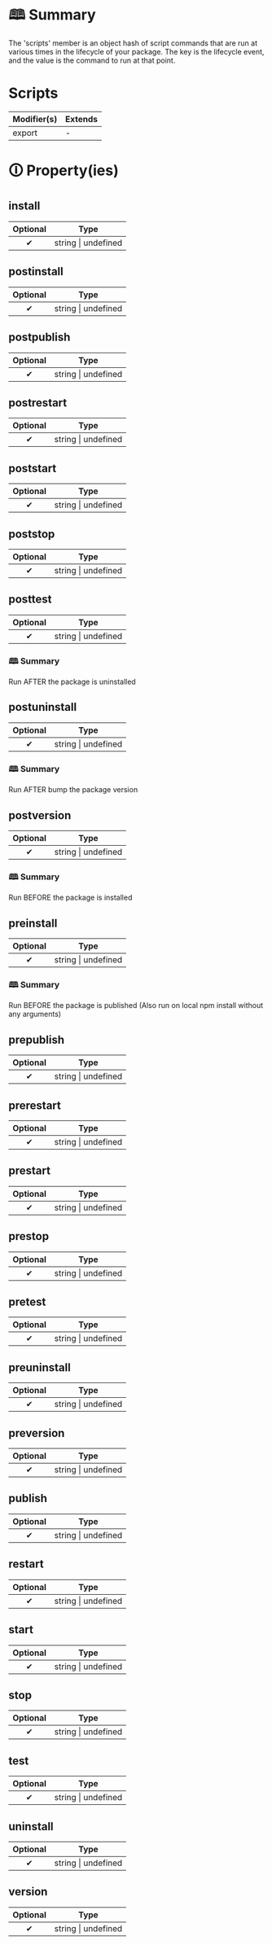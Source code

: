 # &#128366; Summary

The 'scripts' member is an object hash of script commands that are run at various times
in the lifecycle of your package. The key is the lifecycle event, and the value is the
command to run at that point.

# Scripts

| Modifier(s)                            | Extends                                    |
|----------------------------------------|--------------------------------------------|
| export | - |

# &#128712; Property(ies)

## install

| Optional                           | Type                         |
|:----------------------------------:|------------------------------|
| ✔ | string &#124; undefined |

## postinstall

| Optional                           | Type                         |
|:----------------------------------:|------------------------------|
| ✔ | string &#124; undefined |

## postpublish

| Optional                           | Type                         |
|:----------------------------------:|------------------------------|
| ✔ | string &#124; undefined |

## postrestart

| Optional                           | Type                         |
|:----------------------------------:|------------------------------|
| ✔ | string &#124; undefined |

## poststart

| Optional                           | Type                         |
|:----------------------------------:|------------------------------|
| ✔ | string &#124; undefined |

## poststop

| Optional                           | Type                         |
|:----------------------------------:|------------------------------|
| ✔ | string &#124; undefined |

## posttest

| Optional                           | Type                         |
|:----------------------------------:|------------------------------|
| ✔ | string &#124; undefined |

### &#128366; Summary

Run AFTER the package is uninstalled

## postuninstall

| Optional                           | Type                         |
|:----------------------------------:|------------------------------|
| ✔ | string &#124; undefined |

### &#128366; Summary

Run AFTER bump the package version

## postversion

| Optional                           | Type                         |
|:----------------------------------:|------------------------------|
| ✔ | string &#124; undefined |

### &#128366; Summary

Run BEFORE the package is installed

## preinstall

| Optional                           | Type                         |
|:----------------------------------:|------------------------------|
| ✔ | string &#124; undefined |

### &#128366; Summary

Run BEFORE the package is published (Also run on local npm install without any arguments)

## prepublish

| Optional                           | Type                         |
|:----------------------------------:|------------------------------|
| ✔ | string &#124; undefined |

## prerestart

| Optional                           | Type                         |
|:----------------------------------:|------------------------------|
| ✔ | string &#124; undefined |

## prestart

| Optional                           | Type                         |
|:----------------------------------:|------------------------------|
| ✔ | string &#124; undefined |

## prestop

| Optional                           | Type                         |
|:----------------------------------:|------------------------------|
| ✔ | string &#124; undefined |

## pretest

| Optional                           | Type                         |
|:----------------------------------:|------------------------------|
| ✔ | string &#124; undefined |

## preuninstall

| Optional                           | Type                         |
|:----------------------------------:|------------------------------|
| ✔ | string &#124; undefined |

## preversion

| Optional                           | Type                         |
|:----------------------------------:|------------------------------|
| ✔ | string &#124; undefined |

## publish

| Optional                           | Type                         |
|:----------------------------------:|------------------------------|
| ✔ | string &#124; undefined |

## restart

| Optional                           | Type                         |
|:----------------------------------:|------------------------------|
| ✔ | string &#124; undefined |

## start

| Optional                           | Type                         |
|:----------------------------------:|------------------------------|
| ✔ | string &#124; undefined |

## stop

| Optional                           | Type                         |
|:----------------------------------:|------------------------------|
| ✔ | string &#124; undefined |

## test

| Optional                           | Type                         |
|:----------------------------------:|------------------------------|
| ✔ | string &#124; undefined |

## uninstall

| Optional                           | Type                         |
|:----------------------------------:|------------------------------|
| ✔ | string &#124; undefined |

## version

| Optional                           | Type                         |
|:----------------------------------:|------------------------------|
| ✔ | string &#124; undefined |